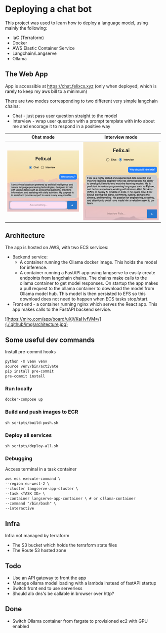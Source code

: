 # Deploying a chat bot
This project was used to learn how to deploy a language model, using mainly the following:
 - IaC (Terraform)
 - Docker
 - AWS Elastic Container Service
 - Langchain/Langserve
 - Ollama

## The Web App

App is accessible at https://chat.felixcs.xyz (only when deployed, which is rarely to keep my aws bill to a minimum)

There are two modes corresponding to two different very simple langchain chains:
- Chat - just pass user question straight to the model
- Interview - wrap user question with a prompt template with info about me and encorage it to respond in a positive way

Chat mode            |  Interview mode
:-------------------------:|:-------------------------:
![alt text](./.github/img/demo.png)  |  ![alt text](./.github/img/demo-interview.png)


## Architecture

The app is hosted on AWS, with two ECS services:
- Backend service:
    - A container running the Ollama docker image. This holds the model for inference.
    - A container running a FastAPI app using langserve to easily create endpoints from langchain chains. The chains make calls to
    the ollama container to get model responses. On startup the app makes a pull request to the ollama container to download the model from Ollama model hub.
    This model is then persisted to EFS so this download does not need to happen when ECS tasks stop/start.
- Front end - a container running nginx which serves the React app. This app makes calls to the FastAPI backend service.

![https://miro.com/app/board/uXjVKaHvfVM=/](./.github/img/architecture.jpg)

## Some useful dev commands

Install pre-commit hooks
```
python -m venv venv
source venv/bin/activate
pip install pre-commit
pre-commit install
```

### Run locally

```
docker-compose up
```

### Build and push images to ECR

```
sh scripts/build-push.sh
```

### Deploy all services
```
sh scripts/deploy-all.sh
```

### Debugging

Access terminal in a task container

```
aws ecs execute-command \
--region eu-west-2 \
--cluster langserve-app-cluster \
--task <TASK ID> \
--container langserve-app-container \ # or ollama-container
--command "/bin/bash" \
--interactive
```

## Infra

Infra not managed by terraform
- The S3 bucket which holds the terraform state files
- The Route 53 hosted zone

## Todo

- Use an API gateway to front the app
- Manage ollama model loading with a lambda instead of fastAPI startup
- Switch front end to use serverless
- Should alb dns's be callable in browser over http?

## Done
- Switch Ollama container from fargate to provisioned ec2 with GPU enabled
